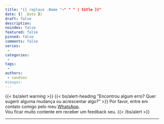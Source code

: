 ```yaml
---
title: "{{ replace .Name "-" " " | title }}"
date: {{ .Date }}
draft: false
description: 
noindex: false
featured: false
pinned: false
comments: false
series:
 - 
categories:
 - 
tags:
 - 
authors:
 - sandson
#images:
---
```



{{< bs/alert warning >}}
{{< bs/alert-heading "Encontrou algum erro? Quer sugerir alguma mudança ou acrescentar algo?" >}}
Por favor, entre em contato comigo pelo meu <a href="https://web.whatsapp.com/send?phone=+5585992542813&text=Ol%C3%A1!%20Encontrei%20um%20erro%20no%20texto%20no%20Blog%20da%20LIGA.">WhatsApp</a>.<br>Vou ficar muito contente em receber um feedback seu.
{{< /bs/alert >}}

---
